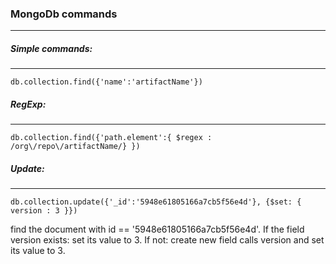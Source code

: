 

### MongoDb commands
-----

##### Simple commands:
----

    db.collection.find({'name':'artifactName'}) 


##### RegExp:
----

    db.collection.find({'path.element':{ $regex : /org\/repo\/artifactName/} })

#####  Update:
-----
    db.collection.update({'_id':'5948e61805166a7cb5f56e4d'}, {$set: { version : 3 }})
    
find the document with id == '5948e61805166a7cb5f56e4d'.
If the field version exists: set its value to 3.
If not: create new field calls version and set its value to 3.


    

